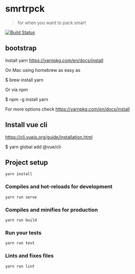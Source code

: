 # smrtrpck

> for when you want to pack smart

[![Build Status](https://travis-ci.org/sstrigler/smrtrpck.svg?branch=master)](https://travis-ci.org/sstrigler/smrtrpck)

## bootstrap

Install yarn https://yarnpkg.com/en/docs/install

On Mac using homebrew as easy as

$ brew install yarn

Or via npm

$ npm -g install yarn

For more options check https://yarnpkg.com/en/docs/install

## Install vue cli

https://cli.vuejs.org/guide/installation.html

$ yarn global add @vue/cli

## Project setup
```
yarn install
```

### Compiles and hot-reloads for development
```
yarn run serve
```

### Compiles and minifies for production
```
yarn run build
```

### Run your tests
```
yarn run test
```

### Lints and fixes files
```
yarn run lint
```
